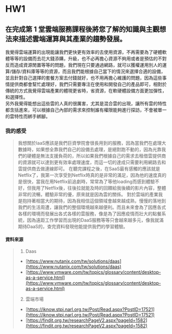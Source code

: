 # HW1
## 在完成第 1 堂雲端服務課程後將您了解的知識與主觀想法來描述雲端運算與其產業的趨勢發展。
我覺得雲端運算的出現能讓我們更快更有效率的去使用資源，不再需要為了硬體軟體等等的設備而去花大錢添購，升級，也不必再擔心資源不夠用或者是預估的不對反而造成資源閒置等等的問題，我們現在只要通過網路，就可以獲權運用別人的運算/儲存/資料庫等等的資源，而且我們能根據自己當下的情況來選擇合適的設備，並且針對自己選擇的套餐方案去付錢就好，也不用再擔心維護的問題，因為這些事情提供商都會幫忙處理好，我們只需要專注在使用和開發自己的產品即可，相對於傳統的方式我覺得雲端產業的體現更省時，省資源，在軟硬體設備方面更加彈性，和選擇性。
</br>
另外我覺得能想出這些雲的人真的很厲害，尤其是混合雲的出現，讓所有雲的特性都含括進來，可以根據自己內部的需求來控制誰有權限能夠進行探訪，不會被單一的雲特性而綁手綁腳。

### 我的感受
> 我想關於IaaS應該是我們巨資學院會很長用到的服務，因為當我們在處理大數據時，如果想全靠我們自己的設備去處理，是絕對跑不動的，因為光靠我們的硬體是無法支援負荷的，所以如果我們根據自己的需求去租借雲提供商的資源就可以達到更有效率處理速度，而這一切的達成只需要利用網路去和雲提供商去做連線即可。
在聽完課程之後，在SaaS最有感觸的應該就是Netflix了，我第一次享受到Netflix時真的是非常的滿足，因為他的速度真的是很快，當我在用Netflix前追劇時，常常為了等他loading而感到體驗不好，但我用了Netflix後，往後拉就能及時的回饋給我後續的影片內容，整體非常的流暢，體驗非常的優，原來就是因為雲的關係。
對於雲端的產業我是抱持著相當大的期待，因為我相信這個領域會越來越成熟，慢慢的落地到我們的生活周遭，讓我們的整個環境越來越便利。而且未來會為了因應各式各樣的環境而發展出各式各樣的雲服務，像是為了因應疫情而壯大的點餐系統，因為遠距工作學習而出現的DaaS服務等等只會越來越多元，像我就滿期待DaaS的，查完資料發現他能提供我們的學習體驗。

#### 資料來源
> 1. Daas
> * [https://www.nutanix.com/tw/solutions/daas](https://www.nutanix.com/tw/solutions/daas)
> * [https://www.vmware.com/tw/topics/glossary/content/desktop-as-a-service.html](https://www.vmware.com/tw/topics/glossary/content/desktop-as-a-service.html)
> 2. 雲端市場
> * [https://iknow.stpi.narl.org.tw/Post/Read.aspx?PostID=17521](https://iknow.stpi.narl.org.tw/Post/Read.aspx?PostID=17521)
> * [https://findit.org.tw/researchPageV2.aspx?pageId=1582](https://findit.org.tw/researchPageV2.aspx?pageId=1582)
